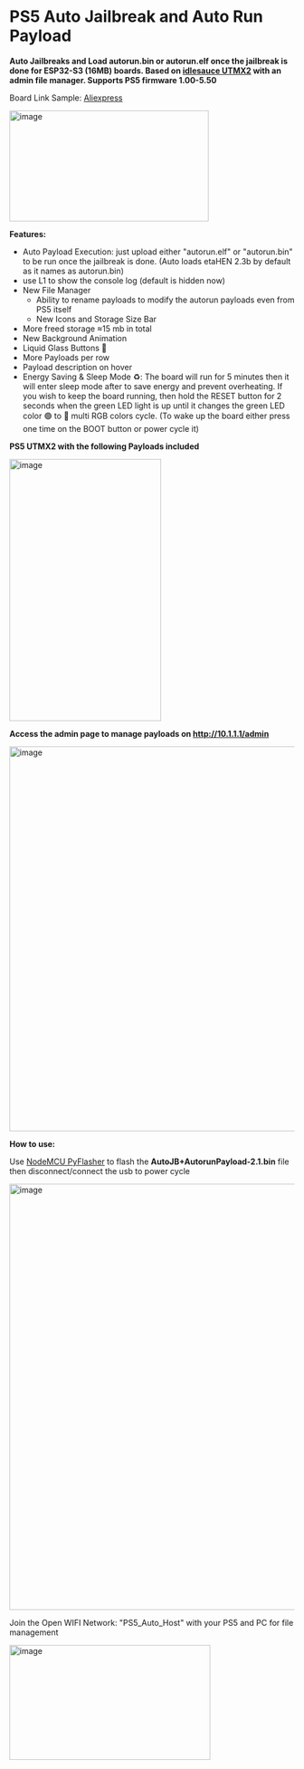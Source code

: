 # PS5 Auto Jailbreak and Auto Run Payload
**Auto Jailbreaks and Load autorun.bin or autorun.elf once the jailbreak is done for ESP32-S3 (16MB) boards. Based on [idlesauce UTMX2](https://github.com/idlesauce/umtx2) with an admin file manager. Supports PS5 firmware 1.00-5.50**

Board Link Sample: [Aliexpress](https://www.aliexpress.com/item/1005009169425759.html?spm=a2g0o.order_list.order_list_main.5.7c081802iYkPup)

<img width="352" height="196" alt="image" src="https://github.com/user-attachments/assets/b5817a26-9b0c-481f-8599-f08c39b4d048" />

**Features:**
- Auto Payload Execution: just upload either "autorun.elf" or "autorun.bin" to be run once the jailbreak is done. (Auto loads etaHEN 2.3b by default as it names as autorun.bin)
- use L1 to show the console log (default is hidden now)
- New File Manager
    - Ability to rename payloads to modify the autorun payloads even from PS5 itself
    - New Icons and Storage Size Bar
- More freed storage ≈15 mb in total
- New Background Animation
- Liquid Glass Buttons 🥛
- More Payloads per row
- Payload description on hover
- Energy Saving & Sleep Mode ♻️: The board will run for 5 minutes then it will enter sleep mode after to save energy and prevent overheating. If you wish to keep the board running, then hold the RESET button for 2 seconds when the green LED light is up until it changes the green LED color 🟢 to 🌈 multi RGB colors cycle. (To wake up the board either press one time on the BOOT button or power cycle it)

**PS5 UTMX2 with the following Payloads included**

<img width="268" height="463" alt="image" src="https://github.com/user-attachments/assets/daa9662b-4d7a-4928-b058-7b5d4f652494" />

**Access the admin page to manage payloads on http://10.1.1.1/admin**

<img width="882" height="680" alt="image" src="https://github.com/user-attachments/assets/c2f2d05a-6904-47e1-ba96-e33cfbdb9c61" />

**How to use:**

Use [NodeMCU PyFlasher](https://github.com/marcelstoer/nodemcu-pyflasher/releases) to flash the **AutoJB+AutorunPayload-2.1.bin** file then disconnect/connect the usb to power cycle

<img width="704" height="753" alt="image" src="https://github.com/user-attachments/assets/13c77536-8e1f-4c03-89c8-9722605ff74f" />

Join the Open WIFI Network: "PS5_Auto_Host" with your PS5 and PC for file management

<img width="355" height="203" alt="image" src="https://github.com/user-attachments/assets/d1fefab7-b3c6-42e4-95c1-d0b30478cc9a" />
